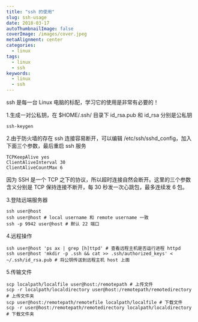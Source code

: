 ```yaml
---
title: "ssh 的使用"
slug: ssh-usage
date: 2018-03-17
autoThumbnailImage: false
coverImage: /images/cover.jpeg
metaAlignment: center
categories:
  - linux
tags:
  - linux
  - ssh
keywords:
  - linux
  - ssh
---
```


ssh 是每一台 Linux 电脑的标配，学习它的使用是非常有必要的！

<!--more-->

1.生成一对公私钥，在 $HOME/.ssh/ 目录下 id_rsa.pub 和 id_rsa 分别是公私钥

```shell
ssh-keygen
```

2.由于防火墙的存在 ssh 连接容易断开，可以编辑 /etc/ssh/sshd_config，加入下面三个参数，最后重启 ssh 服务

```sshd_config
TCPKeepAlive yes
ClientAliveInterval 30
ClientAliveCountMax 6
```

因为 SSH 是一个 TCP 之下的协议，所以超时连接自然会断开。这里的三个参数含义分别是 TCP 保持连接不断开，每 30 秒发一次心跳包，最多连续发 6 包。

3.登陆远端服务器

```shell
ssh user@host
ssh user@host # local username 和 remote username 一致
ssh -p 9942 user@host # 默认 22 端口
```

4.远程操作

```shell
ssh user@host 'ps ax | grep [h]ttpd' # 查看远程主机是否运行进程 httpd
ssh user@host 'mkdir -p .ssh && cat >> .ssh/authorized_keys' < ~/.ssh/id_rsa.pub # 将公钥传送到远程主机 host 上面
```

5.传输文件

```shell
scp localpath/localfile user@host:/remotepath # 上传文件
scp -r localpath/localdirectory user@host:/remotepath/remotedirectory # 上传文件夹
scp user@host:/remotepath/remotefile localpath/localfile # 下载文件
scp -r user@host:/remotepath/remotedirectory localpath/localdirectory # 下载文件夹
```
